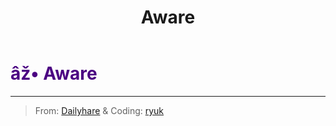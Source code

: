 ﻿---
lang: en-US
title: Aware
prev:
next:
---

# <font color=#4B0082>âž• <b>Aware</b></font> <Badge text="Mixed" type="tip" vertical="middle"/>
---

> From: [Dailyhare](#) & Coding: [ryuk](#)

